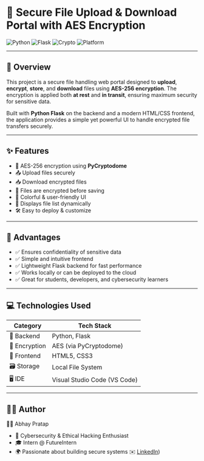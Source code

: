 # 🔐 Secure File Upload & Download Portal with AES Encryption

![Python](https://img.shields.io/badge/Python-3.10-blue?logo=python)
![Flask](https://img.shields.io/badge/Flask-2.x-lightgrey?logo=flask)
![Crypto](https://img.shields.io/badge/AES-256_Encryption-green?logo=lock)
![Platform](https://img.shields.io/badge/Platform-Web%20App-blue)

---

## 📌 Overview

This project is a secure file handling web portal designed to **upload**, **encrypt**, **store**, and **download** files using **AES-256 encryption**. The encryption is applied both **at rest** and **in transit**, ensuring maximum security for sensitive data.

Built with **Python Flask** on the backend and a modern HTML/CSS frontend, the application provides a simple yet powerful UI to handle encrypted file transfers securely.

---

## ✨ Features

- 🔐 AES-256 encryption using **PyCryptodome**
- 📤 Upload files securely
- 📥 Download encrypted files
- 💾 Files are encrypted before saving
- 🎨 Colorful & user-friendly UI
- 🧊 Displays file list dynamically
- 🛠 Easy to deploy & customize

---

## 🚀 Advantages

- ✅ Ensures confidentiality of sensitive data
- ✅ Simple and intuitive frontend
- ✅ Lightweight Flask backend for fast performance
- ✅ Works locally or can be deployed to the cloud
- ✅ Great for students, developers, and cybersecurity learners

---

## 💻 Technologies Used

| Category       | Tech Stack                     |
|----------------|---------------------------------|
| 🔧 Backend      | Python, Flask                   |
| 🔐 Encryption   | AES (via PyCryptodome)          |
| 🎨 Frontend     | HTML5, CSS3                     |
| 🗃 Storage      | Local File System               |
| 🖥 IDE          | Visual Studio Code (VS Code)    |

---


## 🧑‍💻 Author

 👨‍💻 Abhay Pratap 
 - 🔐 Cybersecurity & Ethical Hacking Enthusiast
 - 🎓 Intern @ FutureIntern
 - 🌍 Passionate about building secure systems
  ✉️ [LinkedIn](https://www.linkedin.com/in/abhay-pratap-5aa231302/))



